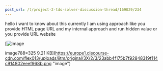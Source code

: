 ```yaml
---
post_url: /t/project-2-tds-solver-discussion-thread/169029/234
---
```

hello i want to know about this currently I am using approach like you provide HTML page URL and my internal approach and run hidden value or you provide URL website

[![image](https://europe1.discourse-cdn.com/flex013/uploads/iitm/original/3X/2/3/23abb4f175b7f92848319f114c914802eeef968b.png)

image788×325 9.21 KB](https://europe1.discourse-cdn.com/flex013/uploads/iitm/original/3X/2/3/23abb4f175b7f92848319f114c914802eeef968b.png "image")